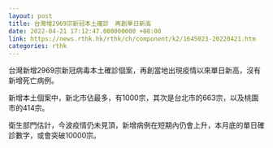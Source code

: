 ```yaml
---
layout: post
title: 台灣增2969宗新冠本土確診　再創單日新高
date: 2022-04-21 17:12:47.000000000 +08:00
link: https://news.rthk.hk/rthk/ch/component/k2/1645023-20220421.htm
categories: rthk
---
```


台灣新增2969宗新冠病毒本土確診個案，再創當地出現疫情以來單日新高，沒有新增死亡病例。

新增本土個案中，新北市佔最多，有1000宗，其次是台北市的663宗，以及桃園市的414宗。

衛生部門估計，今波疫情仍未見頂，新增病例在短期內仍會上升，本月底的單日確診數字，或會突破10000宗。

